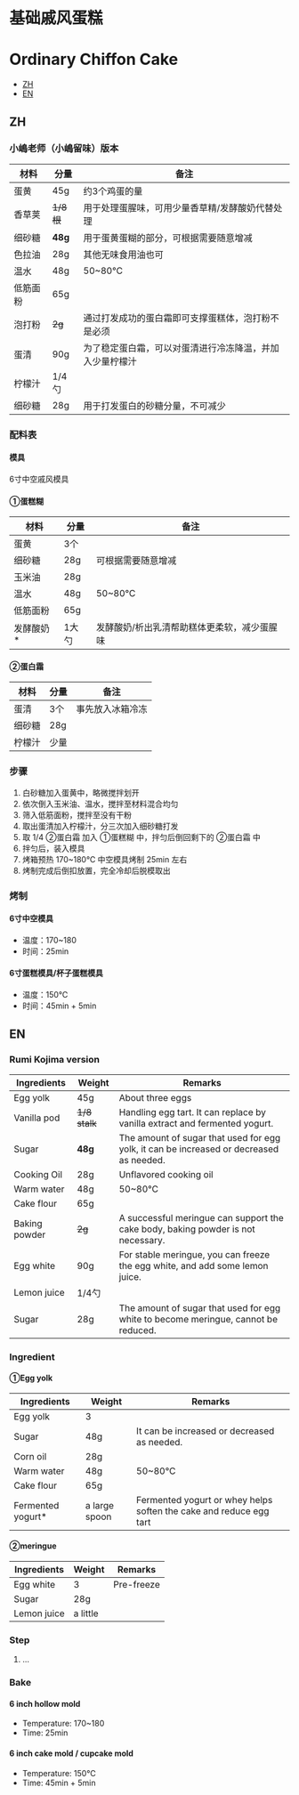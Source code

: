 # 基础戚风蛋糕
# Ordinary Chiffon Cake

* [ZH](#ZH)
* [EN](#EN)

## ZH
### 小嶋老师（小嶋留味）版本
材料 | 分量 | 备注
----- | ----- | -----
蛋黄 | 45g | 约3个鸡蛋的量
香草荚 | ~~1/8根~~ | 用于处理蛋腥味，可用少量香草精/发酵酸奶代替处理
细砂糖 | **48g** | 用于蛋黄蛋糊的部分，可根据需要随意增减
色拉油 | 28g | 其他无味食用油也可
温水 | 48g | 50~80℃
低筋面粉 | 65g |
泡打粉 | ~~2g~~ | 通过打发成功的蛋白霜即可支撑蛋糕体，泡打粉不是必须
蛋清 | 90g | 为了稳定蛋白霜，可以对蛋清进行冷冻降温，并加入少量柠檬汁
柠檬汁 | 1/4勺 |
细砂糖 | 28g | 用于打发蛋白的砂糖分量，不可减少

### 配料表
#### 模具
6寸中空戚风模具

#### ①蛋糕糊
材料 | 分量 | 备注
----- | ----- | -----
蛋黄 | 3个 |
细砂糖 | 28g | 可根据需要随意增减
玉米油 | 28g |
温水 | 48g | 50~80℃
低筋面粉 | 65g |
发酵酸奶* | 1大勺 | 发酵酸奶/析出乳清帮助糕体更柔软，减少蛋腥味

#### ②蛋白霜
材料 | 分量 | 备注
----- | ----- | -----
蛋清 | 3个 | 事先放入冰箱冷冻
细砂糖 | 28g |
柠檬汁 | 少量 |

### 步骤
1. 白砂糖加入蛋黄中，略微搅拌划开
2. 依次倒入玉米油、温水，搅拌至材料混合均匀
3. 筛入低筋面粉，搅拌至没有干粉
4. 取出蛋清加入柠檬汁，分三次加入细砂糖打发
5. 取 1/4 ②蛋白霜 加入 ①蛋糕糊 中，拌匀后倒回剩下的 ②蛋白霜 中
6. 拌匀后，装入模具
7. 烤箱预热 170~180℃ 中空模具烤制 25min 左右
8. 烤制完成后倒扣放置，完全冷却后脱模取出

### 烤制
#### 6寸中空模具
* 温度：170~180
* 时间：25min
#### 6寸蛋糕模具/杯子蛋糕模具
* 温度：150℃
* 时间：45min + 5min

## EN
### Rumi Kojima version
Ingredients | Weight | Remarks
----- | ----- | -----
Egg yolk | 45g | About three eggs
Vanilla pod | ~~1/8 stalk~~ | Handling egg tart. It can replace by vanilla extract and fermented yogurt.
Sugar | **48g** | The amount of sugar that used for egg yolk, it can be increased or decreased as needed.
Cooking Oil | 28g | Unflavored cooking oil
Warm water | 48g | 50~80℃
Cake flour | 65g |
Baking powder | ~~2g~~ | A successful meringue can support the cake body, baking powder is not necessary.
Egg white | 90g | For stable meringue, you can freeze the egg white, and add some lemon juice.
Lemon juice | 1/4勺 |
Sugar | 28g | The amount of sugar that used for egg white to become meringue, cannot be reduced.

### Ingredient
#### ①Egg yolk
Ingredients | Weight | Remarks
----- | ----- | -----
Egg yolk | 3 |
Sugar | 48g | It can be increased or decreased as needed.
Corn oil | 28g |
Warm water | 48g | 50~80℃
Cake flour | 65g |
Fermented yogurt* | a large spoon | Fermented yogurt or whey helps soften the cake and reduce egg tart

#### ②meringue
Ingredients | Weight | Remarks
----- | ----- | -----
Egg white | 3 | Pre-freeze
Sugar | 28g |
Lemon juice | a little |

### Step
1. ...

### Bake
#### 6 inch hollow mold
* Temperature: 170~180
* Time: 25min
#### 6 inch cake mold / cupcake mold
* Temperature: 150℃
* Time: 45min + 5min
